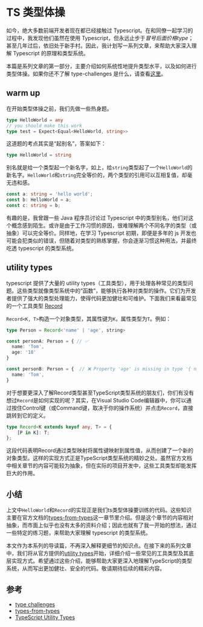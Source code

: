 # TS 类型体操

如今，绝大多数前端开发者现在都已经接触过 Typescript。在和同僚一起学习的过程中，我发现他们虽然在使用 Typescript，但永远止步于*冒号后面价格type*；甚至几年过后，依旧处于新手村。因此，我计划写一系列文章，来帮助大家深入理解 Typescript 的原理和类型系统。

本篇是系列文章的第一部分，主要介绍如何系统性地提升类型水平，以及如何进行类型体操。如果你还不了解 type-challenges 是什么，请查看[这里][0]。

## warm up

在开始类型体操之前，我们先做一些热身题。

```ts
type HelloWorld = any
// you should make this work
type test = Expect<Equal<HelloWorld, string>>
```

这道题的考点其实是“起别名”，答案如下：


```ts
type HelloWorld = string
```

别名就是给一个类型起一个新名字，如上，给`string`类型起了一个`HelloWorld`的新名字。`HelloWorld`和`string`完全等价的，两个类型的引用可以互相复值，却毫无违和感。

```ts
const a: string = 'hello world';
const b: HelloWorld = a;
const c: string = b;
```

有趣的是，我曾跟一些 Java 程序员讨论过 Typescript 中的类型别名，他们对这个概念感到陌生。或许是由于工作习惯的原因，很难理解两个不同名字的类型（或抽象）可以完全等价。同样地，在学习 Typescript 初期，即便是多年的 js 开发也可能会犯类似的错误，但随着对类型的熟练掌握，你会逐渐习惯这种用法，并最终吃透 typescript 的类型系统。

## utility types

typescript 提供了大量的 utility types（工具类型），用于处理各种常见的类型问题。这些类型就像类型系统中的“函数”，能够执行各种对类型的操作。它们为开发者提供了强大的类型处理能力，使得代码更加健壮和可维护。下面我们来看最常见的一个工具类型 [Record][2]

`Record<K, T>`构造一个对象类型，其属性键为`K`，属性类型为`T`。例如：

```ts
type Person = Record<'name' | 'age', string>

const personA: Person = { // ✅
  name: 'Tom',
  age: '18'
}

const personB: Person = {  // ❌ Property 'age' is missing in type '{ name: string; }' but required in type 'Person'.ts(2741)
  name: 'Tom',
}
```

对于想要更深入了解Record类型甚至TypeScript类型系统的朋友们，你们有没有想过`Record`是如何实现的呢？其实，在Visual Studio Code编辑器中，你可以通过按住Control键（或Command键，取决于你的操作系统）并点击`Record`，直接跳转到它的定义。

```ts
type Record<K extends keyof any, T> = {
    [P in K]: T;
};
```

这段代码表明Record通过类型映射将属性键映射到属性值，从而创建了一个新的对象类型。这样的实现方式正是TypeScript类型系统的精妙之处。虽然官方文档中相关章节的内容可能较为抽象，但在实际的项目开发中，这些工具类型却能发挥巨大的作用。


## 小结

上文中`HelloWorld`和`Record`的实现正是我们ts类型体操要训练的代码。这些知识主要在官方文档的[types-from-types][2]这一章节里介绍。但是这个章节的内容相对抽象，而市面上似乎也没有太多的资料介绍；因此也就有了我一开始的想法，通过一些特定的练习题，来帮助大家理解 typescript 的类型系统。

本文作为本系列的导读篇，不再深入解释更细节的知识点。在接下来的系列文章中，我们将从官方提供的[utility types][2]开始，详细介绍一些常见的工具类型及其底层实现方式。希望通过这些介绍，能够帮助大家更深入地理解TypeScript的类型系统，从而写出更加健壮、安全的代码。敬请期待后续的精彩内容。


## 参考

- [type challenges][0]
- [types-from-types][1]
- [TypeScript Utility Types][2]


[0]: https://github.com/type-challenges/type-challenges
[1]: https://www.typescriptlang.org/docs/handbook/2/types-from-types.html
[2]: https://www.typescriptlang.org/docs/handbook/utility-types.html#recordkeys-type